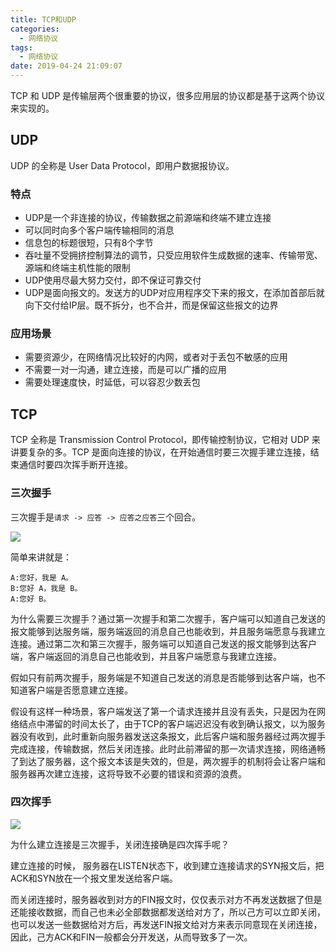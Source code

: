```yaml
---
title: TCP和UDP
categories:
  - 网络协议
tags:
  - 网络协议
date: 2019-04-24 21:09:07
---
```


TCP 和 UDP 是传输层两个很重要的协议，很多应用层的协议都是基于这两个协议来实现的。<!-- more -->

## UDP

UDP 的全称是 User Data Protocol，即用户数据报协议。

### 特点

- UDP是一个非连接的协议，传输数据之前源端和终端不建立连接
- 可以同时向多个客户端传输相同的消息
- 信息包的标题很短，只有8个字节
- 吞吐量不受拥挤控制算法的调节，只受应用软件生成数据的速率、传输带宽、源端和终端主机性能的限制
- UDP使用尽最大努力交付，即不保证可靠交付
- UDP是面向报文的。发送方的UDP对应用程序交下来的报文，在添加首部后就向下交付给IP层。既不拆分，也不合并，而是保留这些报文的边界

### 应用场景

- 需要资源少，在网络情况比较好的内网，或者对于丢包不敏感的应用
- 不需要一对一沟通，建立连接，而是可以广播的应用
- 需要处理速度快，时延低，可以容忍少数丢包

## TCP

TCP 全称是 Transmission Control Protocol，即传输控制协议，它相对 UDP 来讲要复杂的多。TCP 是面向连接的协议，在开始通信时要三次握手建立连接，结束通信时要四次挥手断开连接。

### 三次握手

三次握手是```请求 -> 应答 -> 应答之应答```三个回合。

![](三次握手.jpeg)

简单来讲就是：

```
A:您好，我是 A。B:您好 A，我是 B。A:您好 B。
```

为什么需要三次握手？通过第一次握手和第二次握手，客户端可以知道自己发送的报文能够到达服务端，服务端返回的消息自己也能收到，并且服务端愿意与我建立连接。通过第二次和第三次握手，服务端可以知道自己发送的报文能够到达客户端，客户端返回的消息自己也能收到，并且客户端愿意与我建立连接。

假如只有前两次握手，服务端是不知道自己发送的消息是否能够到达客户端，也不知道客户端是否愿意建立连接。

假设有这样一种场景，客户端发送了第一个请求连接并且没有丢失，只是因为在网络结点中滞留的时间太长了，由于TCP的客户端迟迟没有收到确认报文，以为服务器没有收到，此时重新向服务器发送这条报文，此后客户端和服务器经过两次握手完成连接，传输数据，然后关闭连接。此时此前滞留的那一次请求连接，网络通畅了到达了服务器，这个报文本该是失效的，但是，两次握手的机制将会让客户端和服务器再次建立连接，这将导致不必要的错误和资源的浪费。



### 四次挥手

![](四次挥手.jpeg)

为什么建立连接是三次握手，关闭连接确是四次挥手呢？

建立连接的时候， 服务器在LISTEN状态下，收到建立连接请求的SYN报文后，把ACK和SYN放在一个报文里发送给客户端。 

而关闭连接时，服务器收到对方的FIN报文时，仅仅表示对方不再发送数据了但是还能接收数据，而自己也未必全部数据都发送给对方了，所以己方可以立即关闭，也可以发送一些数据给对方后，再发送FIN报文给对方来表示同意现在关闭连接，因此，己方ACK和FIN一般都会分开发送，从而导致多了一次。
